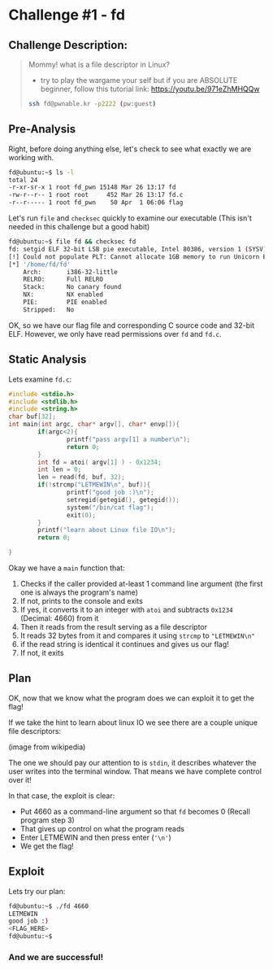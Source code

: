 # Challenge #1 - fd

## Challenge Description:
>
> Mommy! what is a file descriptor in Linux?
>
> * try to play the wargame your self but if you are ABSOLUTE beginner, follow this tutorial link:
> https://youtu.be/971eZhMHQQw
>
> ```bash
> ssh fd@pwnable.kr -p2222 (pw:guest)
> ```

## Pre-Analysis
Right, before doing anything else, let's check to see what exactly we are working with.

```bash
fd@ubuntu:~$ ls -l
total 24
-r-xr-sr-x 1 root fd_pwn 15148 Mar 26 13:17 fd
-rw-r--r-- 1 root root     452 Mar 26 13:17 fd.c
-r--r----- 1 root fd_pwn    50 Apr  1 06:06 flag
```

Let's run `file` and `checksec` quickly to examine our executable (This isn't needed in this challenge but a good habit)

```bash
fd@ubuntu:~$ file fd && checksec fd
fd: setgid ELF 32-bit LSB pie executable, Intel 80386, version 1 (SYSV), dynamically linked, interpreter /lib/ld-linux.so.2, BuildID[sha1]=156ca9c174df927ecd7833a27d18d0dd5e413656, for GNU/Linux 3.2.0, not stripped
[!] Could not populate PLT: Cannot allocate 1GB memory to run Unicorn Engine
[*] '/home/fd/fd'
    Arch:       i386-32-little
    RELRO:      Full RELRO
    Stack:      No canary found
    NX:         NX enabled
    PIE:        PIE enabled
    Stripped:   No
```

OK, so we have our flag file and corresponding C source code and 32-bit ELF. However, we only have read permissions over `fd` and `fd.c`.

## Static Analysis
Lets examine `fd.c`:

```C
#include <stdio.h>
#include <stdlib.h>
#include <string.h>
char buf[32];
int main(int argc, char* argv[], char* envp[]){
        if(argc<2){
                printf("pass argv[1] a number\n");
                return 0;
        }
        int fd = atoi( argv[1] ) - 0x1234;
        int len = 0;
        len = read(fd, buf, 32);
        if(!strcmp("LETMEWIN\n", buf)){
                printf("good job :)\n");
                setregid(getegid(), getegid());
                system("/bin/cat flag");
                exit(0);
        }
        printf("learn about Linux file IO\n");
        return 0;

}
```
Okay we have a `main` function that:
1. Checks if the caller provided at-least 1 command line argument (the first one is always the program's name)
2. If not, prints to the console and exits
3. If yes, it converts it to an integer with `atoi` and subtracts `0x1234` (Decimal: 4660) from it
4. Then it reads from the result serving as a file descriptor
5. It reads 32 bytes from it and compares it using `strcmp` to `"LETMEWIN\n"`
6. if the read string is identical it continues and gives us our flag!
7. If not, it exits

## Plan

OK, now that we know what the program does we can exploit it to get the flag!

If we take the hint to learn about linux IO we see there are a couple unique file descriptors:

(image from wikipedia)

The one we should pay our attention to is `stdin`, it describes whatever the user writes into the terminal window. That means we have complete control over it!

In that case, the exploit is clear:
- Put 4660 as a command-line argument so that `fd` becomes 0 (Recall program step 3)
- That gives up control on what the program reads
- Enter LETMEWIN and then press enter (`'\n'`)
- We get the flag!

## Exploit

Lets try our plan:

```bash
fd@ubuntu:~$ ./fd 4660
LETMEWIN
good job :)
<FLAG_HERE>
fd@ubuntu:~$
```

### And we are successful!
